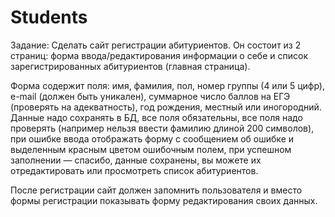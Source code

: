 # Students
Задание:
Cделать сайт регистрации абитуриентов. Он состоит из 2 страниц: форма ввода/редактирования информации о себе и список зарегистрированных абитуриентов (главная страница).

Форма содержит поля: имя, фамилия, пол, номер группы (4 или 5 цифр), e-mail (должен быть уникален), суммарное число баллов на ЕГЭ (проверять на адекватность), год рождения, местный или иногородний. Данные надо сохранять в БД, все поля обязательны, все поля надо проверять (например нельзя ввести фамилию длиной 200 символов), при ошибке ввода отображать форму с сообщением об ошибке и выделенным красным цветом ошибочным полем, при успешном заполнении — спасибо, данные сохранены, вы можете их отредактировать или просмотреть список абитуриентов.

После регистрации сайт должен запомнить пользователя и вместо формы регистрации показывать форму редактирования своих данных.
